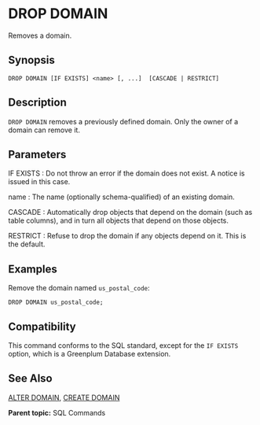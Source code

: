 # DROP DOMAIN

Removes a domain.

## Synopsis

``` {#sql_command_synopsis}
DROP DOMAIN [IF EXISTS] <name> [, ...]  [CASCADE | RESTRICT]
```

## Description

`DROP DOMAIN` removes a previously defined domain. Only the owner of a domain can remove it.

## Parameters

IF EXISTS
:   Do not throw an error if the domain does not exist. A notice is issued in this case.

name
:   The name (optionally schema-qualified) of an existing domain.

CASCADE
:   Automatically drop objects that depend on the domain (such as table columns), and in turn all objects that depend on those objects.

RESTRICT
:   Refuse to drop the domain if any objects depend on it. This is the default.

## Examples

Remove the domain named `us_postal_code`:

```
DROP DOMAIN us_postal_code;
```

## Compatibility

This command conforms to the SQL standard, except for the `IF EXISTS` option, which is a Greenplum Database extension.

## See Also

[ALTER DOMAIN](ALTER_DOMAIN.html), [CREATE DOMAIN](CREATE_DOMAIN.html)

**Parent topic:** SQL Commands

